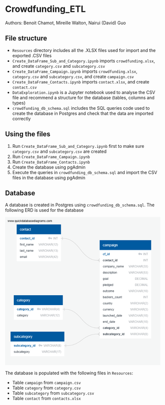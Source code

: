 # Crowdfunding_ETL
Authors: Benoit Chamot, Mireille Walton, Nairui (David) Guo

## File structure
- `Resources` directory includes all the .XLSX files used for import and the exported .CSV files
- `Create_DataFrame_Sub_and_Category.ipynb` imports `crowdfunding.xlsx`, and create `category.csv` and `subcategory.csv`
- `Create_DataFrame_Campaign.ipynb` imports `crowdfunding.xlsx`, `category.csv` and `subcategory.csv`, and create `campaign.csv`
- `Create_DataFrame_Contacts.ipynb` imports `contact.xlsx`, and create `contact.csv`
- `DataExploration.ipynb` is a Jupyter notebook used to analyse the CSV file and recommend a structure for the database (tables, columns and types)
- `crowdfunding_db_schema.sql` includes the SQL queries code used to create the database in Postgres and check that the data are imported correctly

## Using the files
1. Run `Create_DataFrame_Sub_and_Category.ipynb` first to make sure `category.csv` and `subcategory.csv` are created
2. Run `Create_DataFrame_Campaign.ipynb`
3. Run `Create_DataFrame_Contacts.ipynb`
4. Create the database using pgAdmin
5. Execute the queries in `crowdfunding_db_schema.sql` and import the CSV files in the database using pgAdmin

## Database
A database is created in Postgres using `crowdfunding_db_schema.sql`. The following ERD is used for the database

![ERD for crowdfunding_db](ERD.png)

The database is populated with the following files in `Resources`:
- Table `campaign` from `campaign.csv`
- Table `category` from `category.csv`
- Table `subcategory` from `subcategory.csv`
- Table `contact` from `contacts.xlsx`
